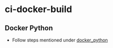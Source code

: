 # ci-docker-build

## Docker Python
- Follow steps mentioned under [docker_python](docker_python/README.pdf)

